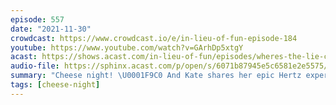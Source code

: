 ```yaml
---
episode: 557
date: "2021-11-30"
crowdcast: https://www.crowdcast.io/e/in-lieu-of-fun-episode-184
youtube: https://www.youtube.com/watch?v=GArhDp5xtgY
acast: https://shows.acast.com/in-lieu-of-fun/episodes/wheres-the-lie-cheese-night
audio-file: https://sphinx.acast.com/p/open/s/6071b87945e5c6581e2e5575/e/61b28490df210c0014a890e6/media.mp3
summary: "Cheese night! \U0001F9C0 And Kate shares her epic Hertz experience"
tags: [cheese-night]
---
```

